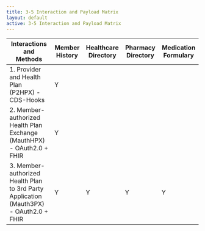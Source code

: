```yaml
---
title: 3-5 Interaction and Payload Matrix
layout: default
active: 3-5 Interaction and Payload Matrix
---
```


| Interactions and Methods                                                               | Member History | Healthcare Directory | Pharmacy Directory | Medication Formulary |
|----------------------------------------------------------------------------------------|----------------|----------------------|--------------------|----------------------|
| 1. Provider and Health Plan (P2HPX) - CDS-Hooks                                        | Y              |                      |                    |                      |
| 2. Member-authorized Health Plan Exchange (MauthHPX) - OAuth2.0 + FHIR                 | Y              |                      |                    |                      |
| 3. Member-authorized Health Plan to 3rd Party Application (Mauth3PX) - OAuth2.0 + FHIR | Y              | Y                    | Y                  | Y                    |
